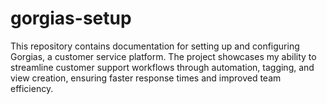 # gorgias-setup
This repository contains documentation for setting up and configuring Gorgias, a customer service platform. The project showcases my ability to streamline customer support workflows through automation, tagging, and view creation, ensuring faster response times and improved team efficiency.
